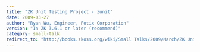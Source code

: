 ```yaml
---
title: "ZK Unit Testing Project - zunit"
date: 2009-03-27
author: "Ryan Wu, Engineer, Potix Corporation"
version: "In ZK 3.6.1 or later (recommend)"
category: small-talk
redirect_to: "http://books.zkoss.org/wiki/Small Talks/2009/March/ZK Unit Testing Project - zunit"
---
```

